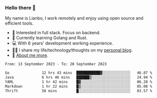### Hello there 👋

My name is Lianbo, I work remotely and enjoy using open source and efficient tools.

- 🔭 Interested in full stack. Focus on backend.
- 🌱 Currently learning Golang and Rust.
- 💻 With 6 years' development working experience.
- ✍🏻 I share my life/technology/thoughts on my [personal blog](https://godruoyi.com).
- 👒 [About me more](https://godruoyi.com/posts/About-godruoyi).

<!--START_SECTION:waka-->

```txt
From: 13 September 2023 - To: 20 September 2023

Go               12 hrs 43 mins  ███████████▓░░░░░░░░░░░░░   46.87 %
Java             6 hrs 46 mins   ██████▒░░░░░░░░░░░░░░░░░░   24.94 %
YAML             1 hr 42 mins    █▓░░░░░░░░░░░░░░░░░░░░░░░   06.28 %
Markdown         1 hr 22 mins    █▒░░░░░░░░░░░░░░░░░░░░░░░   05.08 %
Thrift           58 mins         █░░░░░░░░░░░░░░░░░░░░░░░░   03.57 %
```

<!--END_SECTION:waka-->
